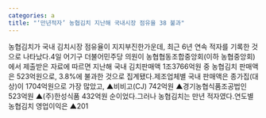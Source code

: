 ```yaml
---
categories: a
title: "‘만년적자’ 농협김치 지난해 국내시장 점유율 38 불과"
---
```

농협김치가 국내 김치시장 점유율이 지지부진한가운데, 최근 6년 연속 적자를 기록한 것으로 나타났다.4일 어기구 더불어민주당 의원이 농협협동조합중앙회(이하 농협중앙회)에서 제출받은 자료에 따르면 지난해 국내 김치판매액 1조3766억원 중 농협김치 판매액은 523억원으로, 3.8%에 불과한 것으로 집계됐다.제조업체별 국내 판매액은 종가집(대상)이 1704억원으로 가장 많았고, ▲비비고(CJ) 742억원 ▲경기농협식품조공법인 523억원 ▲(주)한성식품 432억원 순이었다.그러나 농협김치는 만년 적자였다.연도별 농협김치 영업이익은 ▲201